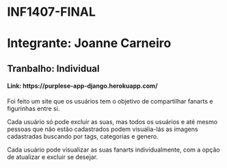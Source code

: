 # INF1407-FINAL
<h1>Integrante: Joanne Carneiro</h1>
<h2>Tranbalho: Individual</h2>
<h4>Link: https://purplese-app-django.herokuapp.com/</h4>
<p>Foi feito um site que os usuários tem o objetivo de compartilhar fanarts e figurinhas entre si.</p>
<p>Cada usuário só pode excluir as suas, mas todos os usuários e até mesmo pessoas que não estão cadastrados podem visualia-lás as imagens cadastradas buscando por tags, categorias e genero.</p>
<p>Cada usuário pode visualizar as suas fanarts individualmente, com a opção de atualizar e excluir se desejar.</p>

 
